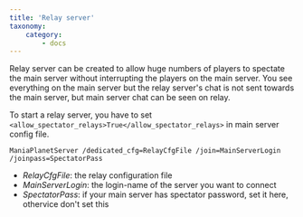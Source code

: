 ```yaml
---
title: 'Relay server'
taxonomy:
    category:
        - docs
---
```


Relay server can be created to allow huge numbers of players to spectate the main server without interrupting the players on the main server. You see everything on the main server but the relay server's chat is not sent towards the main server, but main server chat can be seen on relay.

To start a relay server, you have to set `<allow_spectator_relays>True</allow_spectator_relays>` in main server config file.

`ManiaPlanetServer /dedicated_cfg=RelayCfgFile /join=MainServerLogin /joinpass=SpectatorPass`

* *RelayCfgFile*: the relay configuration file
* *MainServerLogin*: the login-name of the server you want to connect
* *SpectatorPass*: if your main server has spectator password, set it here, othervice don't set this